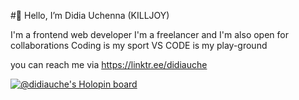  #👋 Hello, I’m Didia Uchenna (KILLJOY) 
 
I'm a frontend web developer 
I'm a freelancer and I'm also open for collaborations 
Coding is my sport VS CODE is my play-ground

you can reach me via https://linktr.ee/didiauche


[![@didiauche's Holopin board](https://holopin.me/didiauche)](https://holopin.io/@didiauche)
<!---
D-KILLJOY/D-KILLJOY is a ✨ special ✨ repository because its `README.md` (this file) appears on your GitHub profile.
You can click the Preview link to take a look at your changes.
--->
